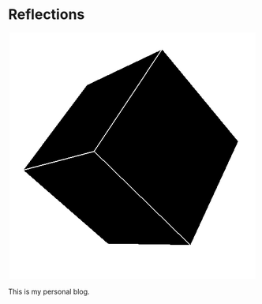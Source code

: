 # Reflections

<div style="text-align:center"><img src="https://github.com/cpadilla/christofer-rocks/blob/master/src/.vuepress/public/images/cube.gif" /></div>

This is my personal blog.
